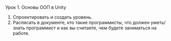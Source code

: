 Урок 1. Основы ООП в Unity
1. Спроектировать и создать уровень.
2. Расписать в документе, кто такие программисты, что должен уметь/знать программист и как вы считаете, чем будете заниматься на работе.